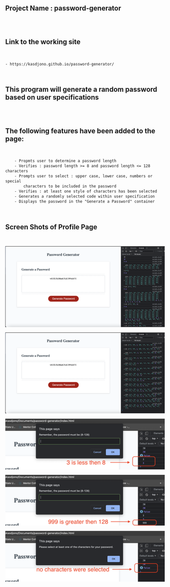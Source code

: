 ## Project Name : password-generator 
<br/>
<br/>

## Link to the working site
<br/>

    - https://kasdjono.github.io/password-generator/
<br/>

## This program will generate a random password based on user specifications
<br/>
<br/>

## The following features have been added to the page:
<br/>

        - Propmts user to determine a password length
        - Verifies : password length >= 8 and password length <= 128 characters
        - Prompts user to select : upper case, lower case, numbers or special 
            characters to be included in the password
        - Verifies : at least one style of characters has been selected
        - Generates a randomly selected code within user specification
        - Displays the password in the "Generate a Password" container

<br/>


## Screen Shots of Profile Page
<br/>

!["screen shot 1 of website after adjustments"](./images/image-1.png)

!["screen shot 2 of website after adjustments"](./images/image-2.png)

!["screen shot 1 of website after adjustments"](./images/image-3.png)

!["screen shot 2 of website after adjustments"](./images/image-4.png)

!["screen shot 2 of website after adjustments"](./images/image-5.png)

<br/>



